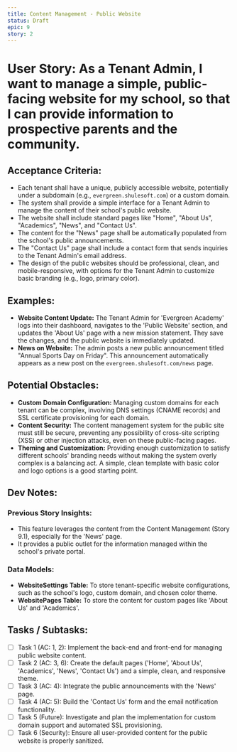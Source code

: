 ```yaml
---
title: Content Management - Public Website
status: Draft
epic: 9
story: 2
---
```


# User Story: As a Tenant Admin, I want to manage a simple, public-facing website for my school, so that I can provide information to prospective parents and the community.

## Acceptance Criteria:
- Each tenant shall have a unique, publicly accessible website, potentially under a subdomain (e.g., `evergreen.shulesoft.com`) or a custom domain.
- The system shall provide a simple interface for a Tenant Admin to manage the content of their school's public website.
- The website shall include standard pages like "Home", "About Us", "Academics", "News", and "Contact Us".
- The content for the "News" page shall be automatically populated from the school's public announcements.
- The "Contact Us" page shall include a contact form that sends inquiries to the Tenant Admin's email address.
- The design of the public websites should be professional, clean, and mobile-responsive, with options for the Tenant Admin to customize basic branding (e.g., logo, primary color).

## Examples:
- **Website Content Update:** The Tenant Admin for 'Evergreen Academy' logs into their dashboard, navigates to the 'Public Website' section, and updates the 'About Us' page with a new mission statement. They save the changes, and the public website is immediately updated.
- **News on Website:** The admin posts a new public announcement titled "Annual Sports Day on Friday". This announcement automatically appears as a new post on the `evergreen.shulesoft.com/news` page.

## Potential Obstacles:
- **Custom Domain Configuration:** Managing custom domains for each tenant can be complex, involving DNS settings (CNAME records) and SSL certificate provisioning for each domain.
- **Content Security:** The content management system for the public site must still be secure, preventing any possibility of cross-site scripting (XSS) or other injection attacks, even on these public-facing pages.
- **Theming and Customization:** Providing enough customization to satisfy different schools' branding needs without making the system overly complex is a balancing act. A simple, clean template with basic color and logo options is a good starting point.

## Dev Notes:

### Previous Story Insights:
- This feature leverages the content from the Content Management (Story 9.1), especially for the 'News' page.
- It provides a public outlet for the information managed within the school's private portal.

### Data Models:
- **WebsiteSettings Table:** To store tenant-specific website configurations, such as the school's logo, custom domain, and chosen color theme.
- **WebsitePages Table:** To store the content for custom pages like 'About Us' and 'Academics'.

## Tasks / Subtasks:
- [ ] Task 1 (AC: 1, 2): Implement the back-end and front-end for managing public website content.
- [ ] Task 2 (AC: 3, 6): Create the default pages ('Home', 'About Us', 'Academics', 'News', 'Contact Us') and a simple, clean, and responsive theme.
- [ ] Task 3 (AC: 4): Integrate the public announcements with the 'News' page.
- [ ] Task 4 (AC: 5): Build the 'Contact Us' form and the email notification functionality.
- [ ] Task 5 (Future): Investigate and plan the implementation for custom domain support and automated SSL provisioning.
- [ ] Task 6 (Security): Ensure all user-provided content for the public website is properly sanitized.
